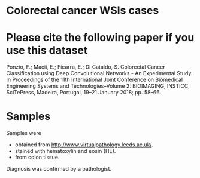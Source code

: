 # Colorectal cancer WSIs cases


Please cite the following paper if you use this dataset
=======================================================
Ponzio, F.; Macii, E.; Ficarra, E.; Di Cataldo, S. Colorectal Cancer Classification using Deep Convolutional
Networks - An Experimental Study. In Proceedings of the 11th International Joint Conference on Biomedical
Engineering Systems and Technologies–Volume 2: BIOIMAGING, INSTICC, SciTePress, Madeira, Portugal,
19–21 January 2018; pp. 58–66.

Samples
=======
Samples were 
- obtained from http://www.virtualpathology.leeds.ac.uk/.
- stained with hematoxylin and eosin (HE).
- from colon tissue.

Diagnosis was confirmed by a pathologist.

